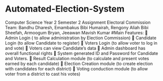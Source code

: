 # Automated-Election-System
Computer Science Year 2
Semester 2 Assignment
Electoral Commission
Team: Bandhu Dharesh, Emambakus Bibi Humairah, Rengony Aliah Bibi Sheefah, Armoogum Bryan, Jeeawan Mavish Kumar
#Main Features:
 Admin Login ( to allow administration by Election Commission)
 Candidate Login (to allow Candidate to register)
 Voters Login (to allow voter to log in and vote)
 Voters can view Candidate’s data
 Admin dashboard has overall functional rights
 System generated ID and Password for Candidate and Voters.
 Result Calculation module (to calculate and present votes earned by
each candidate)
 Election Creation module (to create election with candidates for each
district)
 Voting conduction module (to allow voter from a district to cast his
votes)
